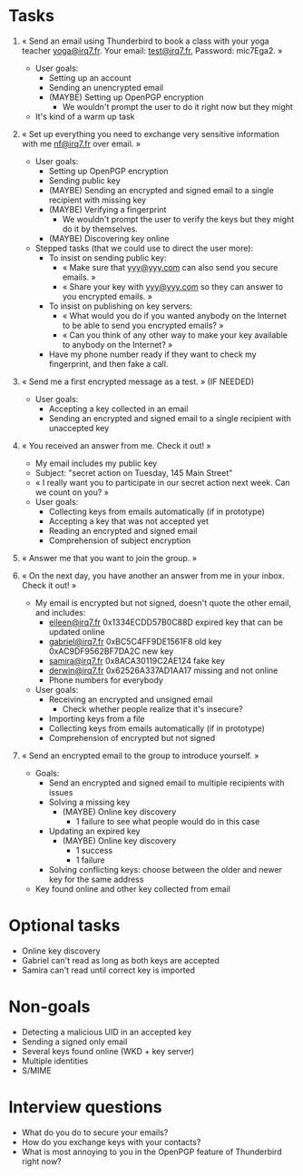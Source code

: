 Tasks
=====

1. « Send an email using Thunderbird to book a class with your yoga teacher yoga@irq7.fr. Your email: test@irq7.fr, Password: mic7Ega2. »

   - User goals:
     * Setting up an account
     * Sending an unencrypted email
     * (MAYBE) Setting up OpenPGP encryption
       - We wouldn't prompt the user to do it right now but they might
   - It's kind of a warm up task

2. « Set up everything you need to exchange very sensitive information with me <nf@irq7.fr> over email. »

   - User goals:
     * Setting up OpenPGP encryption
     * Sending public key
     * (MAYBE) Sending an encrypted and signed email to a single recipient with missing key
     * (MAYBE) Verifying a fingerprint
       - We wouldn't prompt the user to verify the keys but they might do it by themselves.
     * (MAYBE) Discovering key online
   - Stepped tasks (that we could use to direct the user more):
     * To insist on sending public key:
       - « Make sure that yyy@yyy.com can also send you secure emails. »
       - « Share your key with yyy@yyy.com so they can answer to you encrypted emails. »
     * To insist on publishing on key servers:
       - « What would you do if you wanted anybody on the Internet to be able to send you encrypted emails? »
       - « Can you think of any other way to make your key available to anybody on the Internet? »
     * Have my phone number ready if they want to check my fingerprint, and then fake a call.

3. « Send me a first encrypted message as a test. » (IF NEEDED)

   - User goals:
     * Accepting a key collected in an email
     * Sending an encrypted and signed email to a single recipient with unaccepted key

4. « You received an answer from me. Check it out! »

   - My email includes my public key
   - Subject: "secret action on Tuesday, 145 Main Street"
   - « I really want you to participate in our secret action next week. Can we count on you? »
   - User goals:
     * Collecting keys from emails automatically (if in prototype)
     * Accepting a key that was not accepted yet
     * Reading an encrypted and signed email
     * Comprehension of subject encryption

5. « Answer me that you want to join the group. »

6. « On the next day, you have another an answer from me in your inbox. Check it out! »

   - My email is encrypted but not signed, doesn't quote the other email, and includes:
     * eileen@irq7.fr	0x1334ECDD57B0C88D	expired key that can be updated online
     * gabriel@irq7.fr	0xBC5C4FF9DE1561F8	old key
                        0xAC9DF9562BF7DA2C	new key
     * samira@irq7.fr	0x8ACA30119C2AE124	fake key
     * derwin@irq7.fr	0x62526A337AD1AA17	missing and not online
     * Phone numbers for everybody
   - User goals:
     * Receiving an encrypted and unsigned email
       - Check whether people realize that it's insecure?
     * Importing keys from a file
     * Collecting keys from emails automatically (if in prototype)
     * Comprehension of encrypted but not signed

6. « Send an encrypted email to the group to introduce yourself. »

   - Goals:
     * Send an encrypted and signed email to multiple recipients with issues
     * Solving a missing key
       - (MAYBE) Online key discovery
         * 1 failure to see what people would do in this case
     * Updating an expired key
       - (MAYBE) Online key discovery
         * 1 success
         * 1 failure
     * Solving conflicting keys: choose between the older and newer key for the same address
   - Key found online and other key collected from email

Optional tasks
==============

- Online key discovery
- Gabriel can't read as long as both keys are accepted
- Samira can't read until correct key is imported

Non-goals
=========

- Detecting a malicious UID in an accepted key
- Sending a signed only email
- Several keys found online (WKD + key server)
- Multiple identities
- S/MIME

Interview questions
===================

- What do you do to secure your emails?
- How do you exchange keys with your contacts?
- What is most annoying to you in the OpenPGP feature of Thunderbird right now?

